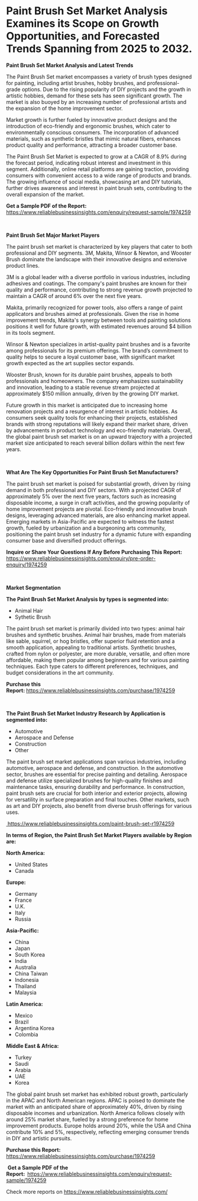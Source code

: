 <p><h1>Paint Brush Set Market Analysis Examines its Scope on Growth Opportunities, and Forecasted Trends Spanning from 2025 to 2032.</h1></p><p><strong>Paint Brush Set Market Analysis and Latest Trends</strong></p>
<p><p>The Paint Brush Set market encompasses a variety of brush types designed for painting, including artist brushes, hobby brushes, and professional-grade options. Due to the rising popularity of DIY projects and the growth in artistic hobbies, demand for these sets has seen significant growth. The market is also buoyed by an increasing number of professional artists and the expansion of the home improvement sector.</p><p>Market growth is further fueled by innovative product designs and the introduction of eco-friendly and ergonomic brushes, which cater to environmentally conscious consumers. The incorporation of advanced materials, such as synthetic bristles that mimic natural fibers, enhances product quality and performance, attracting a broader customer base.</p><p>The Paint Brush Set Market is expected to grow at a CAGR of 8.9% during the forecast period, indicating robust interest and investment in this segment. Additionally, online retail platforms are gaining traction, providing consumers with convenient access to a wide range of products and brands. The growing influence of social media, showcasing art and DIY tutorials, further drives awareness and interest in paint brush sets, contributing to the overall expansion of the market.</p></p>
<p><strong>Get a Sample PDF of the Report:&nbsp;</strong> <a href="https://www.reliablebusinessinsights.com/enquiry/request-sample/1974259?utm_campaign=3499&utm_medium=2&utm_source=Github&utm_content=ia&utm_term=05042025&utm_id=paint-brush-set">https://www.reliablebusinessinsights.com/enquiry/request-sample/1974259</a></p>
<p>&nbsp;</p>
<p><strong>Paint Brush Set Major Market Players</strong></p>
<p><p>The paint brush set market is characterized by key players that cater to both professional and DIY segments. 3M, Makita, Winsor & Newton, and Wooster Brush dominate the landscape with their innovative designs and extensive product lines.</p><p>3M is a global leader with a diverse portfolio in various industries, including adhesives and coatings. The company's paint brushes are known for their quality and performance, contributing to strong revenue growth projected to maintain a CAGR of around 6% over the next five years.</p><p>Makita, primarily recognized for power tools, also offers a range of paint applicators and brushes aimed at professionals. Given the rise in home improvement trends, Makita's synergy between tools and painting solutions positions it well for future growth, with estimated revenues around $4 billion in its tools segment.</p><p>Winsor & Newton specializes in artist-quality paint brushes and is a favorite among professionals for its premium offerings. The brand’s commitment to quality helps to secure a loyal customer base, with significant market growth expected as the art supplies sector expands. </p><p>Wooster Brush, known for its durable paint brushes, appeals to both professionals and homeowners. The company emphasizes sustainability and innovation, leading to a stable revenue stream projected at approximately $150 million annually, driven by the growing DIY market.</p><p>Future growth in this market is anticipated due to increasing home renovation projects and a resurgence of interest in artistic hobbies. As consumers seek quality tools for enhancing their projects, established brands with strong reputations will likely expand their market share, driven by advancements in product technology and eco-friendly materials. Overall, the global paint brush set market is on an upward trajectory with a projected market size anticipated to reach several billion dollars within the next few years.</p></p>
<p>&nbsp;</p>
<p><strong>What Are The Key Opportunities For Paint Brush Set Manufacturers?</strong></p>
<p><p>The paint brush set market is poised for substantial growth, driven by rising demand in both professional and DIY sectors. With a projected CAGR of approximately 5% over the next five years, factors such as increasing disposable income, a surge in craft activities, and the growing popularity of home improvement projects are pivotal. Eco-friendly and innovative brush designs, leveraging advanced materials, are also enhancing market appeal. Emerging markets in Asia-Pacific are expected to witness the fastest growth, fueled by urbanization and a burgeoning arts community, positioning the paint brush set industry for a dynamic future with expanding consumer base and diversified product offerings.</p></p>
<p><strong>Inquire or Share Your Questions If Any Before Purchasing This Report:</strong> <a href="https://www.reliablebusinessinsights.com/enquiry/pre-order-enquiry/1974259?utm_campaign=3499&utm_medium=2&utm_source=Github&utm_content=ia&utm_term=05042025&utm_id=paint-brush-set">https://www.reliablebusinessinsights.com/enquiry/pre-order-enquiry/1974259</a></p>
<p>&nbsp;</p>
<p><strong>Market Segmentation</strong></p>
<p><strong>The Paint Brush Set Market Analysis by types is segmented into:</strong></p>
<p><ul><li>Animal Hair</li><li>Sythetic Brush</li></ul></p>
<p><p>The paint brush set market is primarily divided into two types: animal hair brushes and synthetic brushes. Animal hair brushes, made from materials like sable, squirrel, or hog bristles, offer superior fluid retention and a smooth application, appealing to traditional artists. Synthetic brushes, crafted from nylon or polyester, are more durable, versatile, and often more affordable, making them popular among beginners and for various painting techniques. Each type caters to different preferences, techniques, and budget considerations in the art community.</p></p>
<p><strong>Purchase this Report:&nbsp;</strong><a href="https://www.reliablebusinessinsights.com/purchase/1974259?utm_campaign=3499&utm_medium=2&utm_source=Github&utm_content=ia&utm_term=05042025&utm_id=paint-brush-set">https://www.reliablebusinessinsights.com/purchase/1974259</a></p>
<p>&nbsp;</p>
<p><strong>The Paint Brush Set Market Industry Research by Application is segmented into:</strong></p>
<p><ul><li>Automotive</li><li>Aerospace and Defense</li><li>Construction</li><li>Other</li></ul></p>
<p><p>The paint brush set market applications span various industries, including automotive, aerospace and defense, and construction. In the automotive sector, brushes are essential for precise painting and detailing. Aerospace and defense utilize specialized brushes for high-quality finishes and maintenance tasks, ensuring durability and performance. In construction, paint brush sets are crucial for both interior and exterior projects, allowing for versatility in surface preparation and final touches. Other markets, such as art and DIY projects, also benefit from diverse brush offerings for various uses.</p></p>
<p><a href="https://www.reliablebusinessinsights.com/paint-brush-set-r1974259?utm_campaign=3499&utm_medium=2&utm_source=Github&utm_content=ia&utm_term=05042025&utm_id=paint-brush-set">&nbsp;https://www.reliablebusinessinsights.com/paint-brush-set-r1974259</a></p>
<p><strong>In terms of Region, the Paint Brush Set Market Players available by Region are:</strong></p>
<p>
    <p> <strong> North America: </strong>
        <ul>
            <li>United States</li>
            <li>Canada</li>
        </ul>
        </p> 
    <p> <strong> Europe: </strong>
        <ul>
            <li>Germany</li>
            <li>France</li>
            <li>U.K.</li>
            <li>Italy</li>
            <li>Russia</li>
        </ul>
        </p> 
    <p> <strong> Asia-Pacific: </strong>
        <ul>
            <li>China</li>
            <li>Japan</li>
            <li>South Korea</li>
            <li>India</li>
            <li>Australia</li>
            <li>China Taiwan</li>
            <li>Indonesia</li>
            <li>Thailand</li>
            <li>Malaysia</li>
        </ul>
        </p> 
    <p> <strong> Latin America: </strong>
        <ul>
            <li>Mexico</li>
            <li>Brazil</li>
            <li>Argentina Korea</li>
            <li>Colombia</li>
        </ul>
        </p> 
    <p> <strong> Middle East & Africa: </strong>
        <ul>
            <li>Turkey</li>
            <li>Saudi</li>
            <li>Arabia</li>
            <li>UAE</li>
            <li>Korea</li>
        </ul>
    </p>
    </p>
<p><p>The global paint brush set market has exhibited robust growth, particularly in the APAC and North American regions. APAC is poised to dominate the market with an anticipated share of approximately 40%, driven by rising disposable incomes and urbanization. North America follows closely with around 25% market share, fueled by a strong preference for home improvement products. Europe holds around 20%, while the USA and China contribute 10% and 5%, respectively, reflecting emerging consumer trends in DIY and artistic pursuits.</p></p>
<p><strong>Purchase this Report: </strong><a href="https://www.reliablebusinessinsights.com/purchase/1974259?utm_campaign=3499&utm_medium=2&utm_source=Github&utm_content=ia&utm_term=05042025&utm_id=paint-brush-set">https://www.reliablebusinessinsights.com/purchase/1974259</a></p>
<p>&nbsp;<strong>Get a Sample PDF of the Report:&nbsp;&nbsp;</strong><a href="https://www.reliablebusinessinsights.com/enquiry/request-sample/1974259?utm_campaign=3499&utm_medium=2&utm_source=Github&utm_content=ia&utm_term=05042025&utm_id=paint-brush-set">https://www.reliablebusinessinsights.com/enquiry/request-sample/1974259</a></p>
<p><strong></strong></p>
<p>Check more reports on <a href="https://www.reliablebusinessinsights.com/?utm_campaign=3499&utm_medium=2&utm_source=Github&utm_content=ia&utm_term=05042025&utm_id=paint-brush-set">https://www.reliablebusinessinsights.com/</a></p>